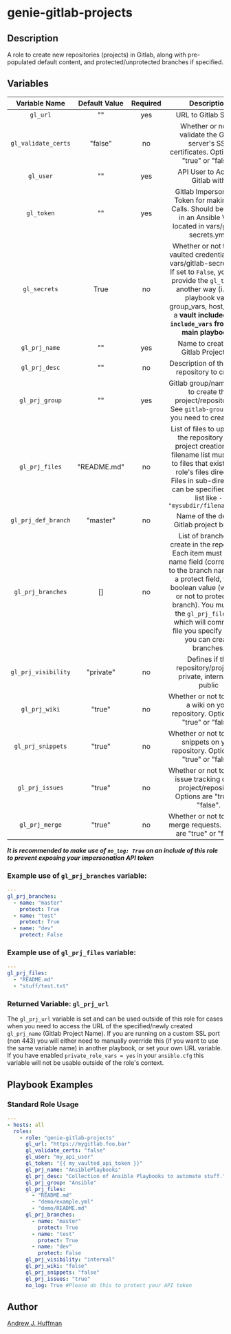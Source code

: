 # genie-gitlab-projects
## Description
A role to create new repositories (projects) in Gitlab, along with pre-populated default content, and protected/unprotected branches if specified.
## Variables
| Variable Name | Default Value | Required | Description |
|:---:|:---:|:---:|:---:|
|`gl_url`|""|yes|URL to Gitlab Server|
|`gl_validate_certs`|"false"|no|Whether or not to validate the Gitlab server's SSL certificates.  Options are "true" or "false".|
|`gl_user`|""|yes|API User to Access Gitlab with|
|`gl_token`|""|yes|Gitlab Impersonation Token for making API Calls. Should be stored in an Ansible Vault located in vars/gitlab-secrets.yml.|
|`gl_secrets`|True|no|Whether or not to load vaulted credentials from vars/gitlab-secrets.yml.  If set to `False`, you must provide the `gl_token` in another way (i.e. via playbook vars, group_vars, host_vars or a **vault included with `include_vars` from your main playbook.**)|
|`gl_prj_name`|""|yes|Name to create the Gitlab Project as.|
|`gl_prj_desc`|""|no|Description of the Gitlab repository to create.|
|`gl_prj_group`|""|yes|Gitlab group/namespace to create the project/repository in.  See `gitlab-group` role if you need to create one.|
|`gl_prj_files`|"README.md"|no|List of files to upload to the repository after project creation.  The filename list must point to files that exist in this role's files directory. Files in sub-directories can be specified in the list like `- "mysubdir/filename.txt"`|
|`gl_prj_def_branch`|"master"|no|Name of the default Gitlab project branch.|
|`gl_prj_branches`|[]|no|List of branches to create in the repository.  Each item must have a name field (corresponds to the branch name) and a protect field, with a boolean value (whether or not to protect this branch).  You must use the `gl_prj_files` list, which will commit the file you specify before you can create branches.|
|`gl_prj_visibility`|"private"|no|Defines if the repository/project is private, internal, or public|
|`gl_prj_wiki`|"true"|no|Whether or not to enable a wiki on your repository. Options are "true" or "false".|
|`gl_prj_snippets`|"true"|no|Whether or not to enable snippets on your repository.  Options are "true" or "false".|
|`gl_prj_issues`|"true"|no|Whether or not to enable issue tracking on the project/repository.  Options are "true" or "false".|
|`gl_prj_merge`|"true"|no|Whether or not to enable merge requests.  Options are "true" or "false".|

***It is recommended to make use of `no_log: True` on an include of this role to prevent exposing your impersonation API token***
### Example use of `gl_prj_branches` variable:
```yaml
---
gl_prj_branches:
  - name: "master"
    protect: True
  - name: "test"
    protect: True
  - name: "dev"
    protect: False  
```
### Example use of `gl_prj_files` variable:
```yaml
---
gl_prj_files:
  - "README.md"
  - "stuff/test.txt"
```
### Returned Variable: `gl_prj_url`
The `gl_prj_url` variable is set and can be used outside of this role for cases when you need to access the URL of the specified/newly created `gl_prj_name` (Gitlab Project Name).  If you are running on a custom SSL port (non 443) you will either need to manually override this (if you want to use the same variable name) in another playbook, or set your own URL variable.  If you have enabled `private_role_vars = yes` in your `ansible.cfg` this variable will not be usable outside of the role's context.
## Playbook Examples
### Standard Role Usage
```yaml
---
- hosts: all
  roles:
    - role: "genie-gitlab-projects"
      gl_url: "https://mygitlab.foo.bar"
      gl_validate_certs: "false"
      gl_user: "my_api_user"
      gl_token: "{{ my_vaulted_api_token }}"
      gl_prj_name: "AnsiblePlaybooks"
      gl_prj_desc: "Collection of Ansible Playbooks to automate stuff."
      gl_prj_group: "Ansible"
      gl_prj_files:
        - "README.md"
        - "demo/example.yml"
        - "demo/README.md"
      gl_prj_branches:
        - name: "master"
          protect: True
        - name: "test"
          protect: True
        - name: "dev"
          protect: False
      gl_prj_visibility: "internal"
      gl_prj_wiki: "false"
      gl_prj_snippets: "false"
      gl_prj_issues: "true"
      no_log: True #Please do this to protect your API token
```
## Author  
[Andrew J. Huffman](mailto:ahuffman@redhat.com)
